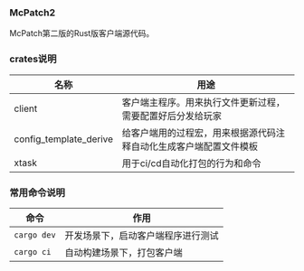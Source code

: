 ### McPatch2

McPatch第二版的Rust版客户端源代码。

### crates说明

| 名称                   | 用途                                                         |
| ---------------------- | ------------------------------------------------------------ |
| client         | 客户端主程序。用来执行文件更新过程，需要配置好后分发给玩家   |
| config_template_derive | 给客户端用的过程宏，用来根据源代码注释自动化生成客户端配置文件模板 |
| xtask                  | 用于ci/cd自动化打包的行为和命令                              |

### 常用命令说明

| 命令                                | 作用                                 |
| ----------------------------------- | ------------------------------------ |
| `cargo dev`                          | 开发场景下，启动客户端程序进行测试           |
| `cargo ci`                           | 自动构建场景下，打包客户端 |
